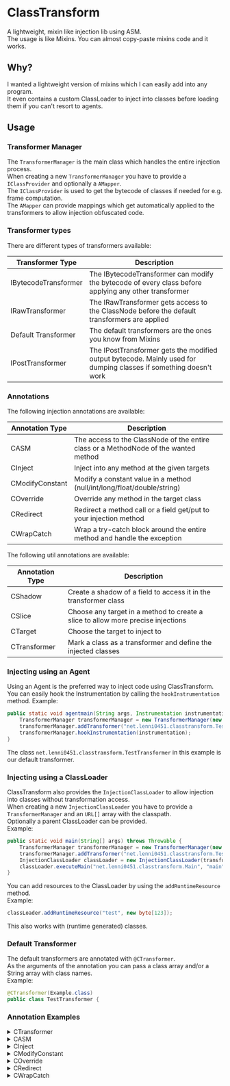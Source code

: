 # ClassTransform
A lightweight, mixin like injection lib using ASM.  
The usage is like Mixins. You can almost copy-paste mixins code and it works.

## Why?
I wanted a lightweight version of mixins which I can easily add into any program.  
It even contains a custom ClassLoader to inject into classes before loading them if you can't resort to agents.

## Usage
### Transformer Manager
The ``TransformerManager`` is the main class which handles the entire injection process.  
When creating a new ``TransformerManager`` you have to provide a ``IClassProvider`` and optionally a ``AMapper``.  
The ``IClassProvider`` is used to get the bytecode of classes if needed for e.g. frame computation.  
The ``AMapper`` can provide mappings which get automatically applied to the transformers to allow injection obfuscated code.  

### Transformer types
There are different types of transformers available:

| Transformer Type     | Description                                                                                                       |
|----------------------|-------------------------------------------------------------------------------------------------------------------|
| IBytecodeTransformer | The IBytecodeTransformer can modify the bytecode of every class before applying any other transformer             |
| IRawTransformer      | The IRawTransformer gets access to the ClassNode before the default transformers are applied                      |
| Default Transformer  | The default transformers are the ones you know from Mixins                                                        |
| IPostTransformer     | The IPostTransformer gets the modified output bytecode. Mainly used for dumping classes if something doesn't work |

### Annotations
The following injection annotations are available:

| Annotation Type | Description                                                                          |
|-----------------|--------------------------------------------------------------------------------------|
| CASM            | The access to the ClassNode of the entire class or a MethodNode of the wanted method |
| CInject         | Inject into any method at the given targets                                          |
| CModifyConstant | Modify a constant value in a method (null/int/long/float/double/string)              |
| COverride       | Override any method in the target class                                              |
| CRedirect       | Redirect a method call or a field get/put to your injection method                   |
| CWrapCatch      | Wrap a try-catch block around the entire method and handle the exception             |

The following util annotations are available:

| Annotation Type | Description                                                                      |
|-----------------|----------------------------------------------------------------------------------|
| CShadow         | Create a shadow of a field to access it in the transformer class                 |
| CSlice          | Choose any target in a method to create a slice to allow more precise injections |
| CTarget         | Choose the target to inject to                                                   |
| CTransformer    | Mark a class as a transformer and define the injected classes                    |

### Injecting using an Agent
Using an Agent is the preferred way to inject code using ClassTransform.
You can easily hook the Instrumentation by calling the ``hookInstrumentation`` method.
Example:
````java
public static void agentmain(String args, Instrumentation instrumentation) throws Throwable {
    TransformerManager transformerManager = new TransformerManager(new BasicClassProvider());
    transformerManager.addTransformer("net.lenni0451.classtransform.TestTransformer");
    transformerManager.hookInstrumentation(instrumentation);
}
````
The class ``net.lenni0451.classtransform.TestTransformer`` in this example is our default transformer.

### Injecting using a ClassLoader
ClassTransform also provides the ``InjectionClassLoader`` to allow injection into classes without transformation access.  
When creating a new ``InjectionClassLoader`` you have to provide a ``TransformerManager`` and an ``URL[]`` array with the classpath.  
Optionally a parent ClassLoader can be provided.  
Example:
````java
public static void main(String[] args) throws Throwable {
    TransformerManager transformerManager = new TransformerManager(new BasicClassProvider());
    transformerManager.addTransformer("net.lenni0451.classtransform.TestTransformer");
    InjectionClassLoader classLoader = new InjectionClassLoader(transformerManager, Launcher.class.getProtectionDomain().getCodeSource().getLocation());
    classLoader.executeMain("net.lenni0451.classtransform.Main", "main", args);
}
````

You can add resources to the ClassLoader by using the ``addRuntimeResource`` method.  
Example:
````java
classLoader.addRuntimeResource("test", new byte[123]);
````
This also works with (runtime generated) classes.

### Default Transformer
The default transformers are annotated with ``@CTransformer``.  
As the arguments of the annotation you can pass a class array and/or a String array with class names.  
Example:
````java
@CTransformer(Example.class)
public class TestTransformer {
````

### Annotation Examples
<details>
    <summary>CTransformer</summary>

    TODO: example here
</details>
<details>
    <summary>CASM</summary>

    TODO: example here
</details>
<details>
    <summary>CInject</summary>

    TODO: example here
</details>
<details>
    <summary>CModifyConstant</summary>

    TODO: example here
</details>
<details>
    <summary>COverride</summary>

    TODO: example here
</details>
<details>
    <summary>CRedirect</summary>

    TODO: example here
</details>
<details>
    <summary>CWrapCatch</summary>

    TODO: example here
</details>
